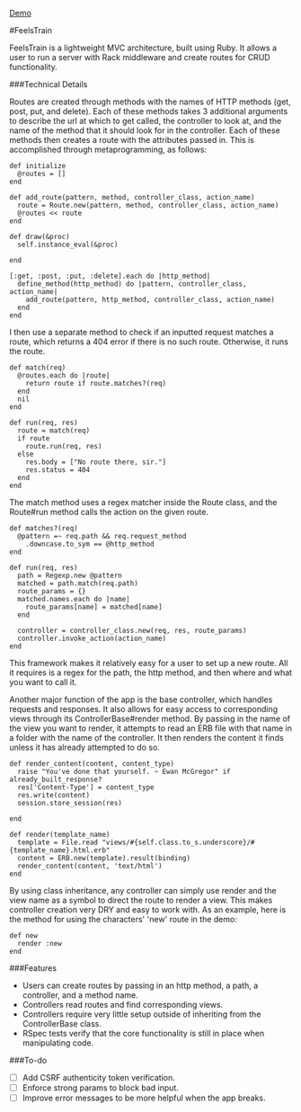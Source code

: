 [Demo][heroku]

[heroku]: http://feels-train.herokuapp.com/characters

#FeelsTrain

FeelsTrain is a lightweight MVC architecture, built using Ruby. It allows a user to run a server with Rack
middleware and create routes for CRUD functionality.

###Technical Details

Routes are created through methods with the names of HTTP methods (get, post, put, and delete). Each of these methods takes 3
additional arguments to describe the url at which to get called, the controller to look at, and the name of the method that
it should look for in the controller. Each of these methods then creates a route with the attributes passed in. This is
accomplished through metaprogramming, as follows:

    def initialize
      @routes = []
    end

    def add_route(pattern, method, controller_class, action_name)
      route = Route.new(pattern, method, controller_class, action_name)
      @routes << route
    end

    def draw(&proc)
      self.instance_eval(&proc)

    end

    [:get, :post, :put, :delete].each do |http_method|
      define_method(http_method) do |pattern, controller_class, action_name|
        add_route(pattern, http_method, controller_class, action_name)
      end
    end

I then use a separate method to check if an inputted request matches a route, which returns a 404 error if there is no such
route. Otherwise, it runs the route.

    def match(req)
      @routes.each do |route|
        return route if route.matches?(req)
      end
      nil
    end

    def run(req, res)
      route = match(req)
      if route
        route.run(req, res)
      else
        res.body = ["No route there, sir."]
        res.status = 404
      end
    end

The match method uses a regex matcher inside the Route class, and the Route#run method calls the action on the given route.

    def matches?(req)
      @pattern =~ req.path && req.request_method
        .downcase.to_sym == @http_method
    end

    def run(req, res)
      path = Regexp.new @pattern
      matched = path.match(req.path)
      route_params = {}
      matched.names.each do |name|
        route_params[name] = matched[name]
      end

      controller = controller_class.new(req, res, route_params)
      controller.invoke_action(action_name)
    end

This framework makes it relatively easy for a user to set up a new route. All it requires is a regex for the path, the http
method, and then where and what you want to call it.

Another major function of the app is the base controller, which handles requests and responses. It also allows for easy
access to corresponding views through its ControllerBase#render method. By passing in the name of the view you want to render,
it attempts to read an ERB file with that name in a folder with the name of the controller. It then renders the content it
finds unless it has already attempted to do so.

    def render_content(content, content_type)
      raise "You've done that yourself. ~ Ewan McGregor" if already_built_response?
      res['Content-Type'] = content_type
      res.write(content)
      session.store_session(res)

    end

    def render(template_name)
      template = File.read "views/#{self.class.to_s.underscore}/#{template_name}.html.erb"
      content = ERB.new(template).result(binding)
      render_content(content, 'text/html')
    end

By using class inheritance, any controller can simply use render and the view name as a symbol to direct the route to render
a view. This makes controller creation very DRY and easy to work with. As an example, here is the method for using the
characters' 'new' route in the demo:

    def new
      render :new
    end

###Features

- Users can create routes by passing in an http method, a path, a controller, and a method name.
- Controllers read routes and find corresponding views.
- Controllers require very little setup outside of inheriting from the ControllerBase class.
- RSpec tests verify that the core functionality is still in place when manipulating code.

###To-do

- [ ] Add CSRF authenticity token verification.
- [ ] Enforce strong params to block bad input.
- [ ] Improve error messages to be more helpful when the app breaks.
